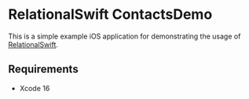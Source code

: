 # RelationalSwift ContactsDemo

This is a simple example iOS application for demonstrating the usage of [RelationalSwift](https://github.com/kliliom/RelationalSwift).

## Requirements

- Xcode 16
